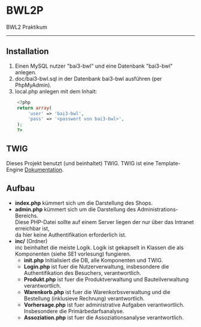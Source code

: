 BWL2P
=====

BWL2 Praktikum

- - - 

Installation
----
1. Einen MySQL nutzer "bai3-bwl" und eine Datenbank "bai3-bwl" anlegen.
2. doc/bai3-bwl.sql in der Datenbank bai3-bwl ausführen (per PhpMyAdmin).
3. local.php anlegen mit dem Inhalt:<br />
```php
    <?php
    return array(
        'user' => 'bai3-bwl',
        'pass' => '<passwort von bai3-bwl>',
    );
    ?>
```

TWIG
----
Dieses Projekt benutzt (und beinhaltet) TWIG.
TWIG ist eine Template-Engine [Dokumentation](http://twig.sensiolabs.org/documentation).

Aufbau
----
* <b>index.php</b> kümmert sich um die Darstellung des Shops.
* <b>admin.php</b> kümmert sich um die Darstellung des Administrations-Bereichs.<br />
  Diese PHP-Datei sollte auf einem Server liegen der nur über das Intranet erreichbar ist,<br />
  da hier keine Authentifikation erforderlich ist.
* <b>inc/</b> (Ordner)<br />
  inc beinhaltet die meiste Logik. Logik ist gekapselt in Klassen die als Komponenten (siehe SE1 vorlesung) fungieren.
    * <b>init.php</b> Initialisiert die DB, alle Komponenten und TWIG.
    * <b>Login.php</b> ist fuer die Nutzerverwaltung, insbesondere die Authentifikation des Besuchers, verantwortlich.
    * <b>Produkt.php</b> ist fuer die Produktverwaltung und Bauteilverwaltung verantwortlich.
    * <b>Warenkorb.php</b> ist fuer die Warenkorbsverwaltung und die Bestellung (inklusieve Rechnung) verantwortlich.
    * <b>Vorhersage.php</b> ist fuer administrative Aufgaben verantwortlich. Insbesondere die Primärbedarfsanalyse.
    * <b>Assoziation.php</b> ist fuer die Assoziationsanalyse verantwortlich.